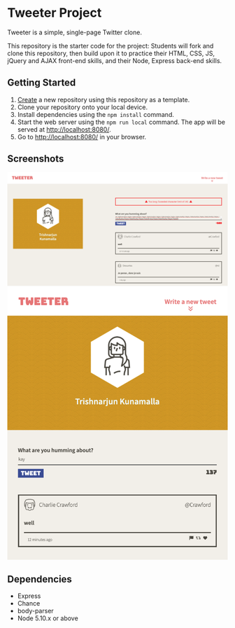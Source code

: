 # Tweeter Project

Tweeter is a simple, single-page Twitter clone.

This repository is the starter code for the project: Students will fork and clone this repository, then build upon it to practice their HTML, CSS, JS, jQuery and AJAX front-end skills, and their Node, Express back-end skills.

## Getting Started

1. [Create](https://docs.github.com/en/repositories/creating-and-managing-repositories/creating-a-repository-from-a-template) a new repository using this repository as a template.
2. Clone your repository onto your local device.
3. Install dependencies using the `npm install` command.
3. Start the web server using the `npm run local` command. The app will be served at <http://localhost:8080/>.
4. Go to <http://localhost:8080/> in your browser.

## Screenshots

!["deskstop site of showing error when characters are too long"](https://github.com/Trishnarjun/tweeter/blob/master/docs/desktop-tweet-too-long.png)
!["mobile site of showing tweets box"](https://github.com/Trishnarjun/tweeter/blob/master/docs/tweet-box.png)

## Dependencies

- Express
- Chance
- body-parser
- Node 5.10.x or above

